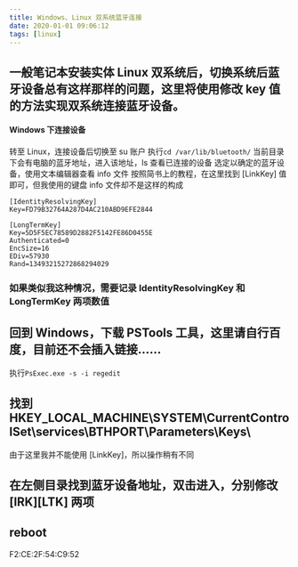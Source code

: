 ```yaml
---
title: Windows、Linux 双系统蓝牙连接
date: 2020-01-01 09:06:12
tags: [linux]
---
```

 一般笔记本安装实体 Linux 双系统后，切换系统后蓝牙设备总有这样那样的问题，这里将使用修改 key 值的方法实现双系统连接蓝牙设备。
--------
#### Windows 下连接设备
转至 Linux，连接设备后切换至 su 账户
执行`cd /var/lib/bluetooth/`
当前目录下会有电脑的蓝牙地址，进入该地址，ls 查看已连接的设备
选定以确定的蓝牙设备，使用文本编辑器查看 info 文件
按照简书上的教程，在这里找到 [LinkKey] 值即可，但我使用的键盘 info 文件却不是这样的构成
```
[IdentityResolvingKey]
Key=FD79B32764A287D4AC210ABD9EFE2844

[LongTermKey]
Key=5D5F5EC78589D2882F5142FE86D0455E
Authenticated=0
EncSize=16
EDiv=57930
Rand=13493215272868294029

```
### 如果类似我这种情况，需要记录 IdentityResolvingKey 和 LongTermKey 两项数值
## 回到 Windows，下载 PSTools 工具，这里请自行百度，目前还不会插入链接......

执行`PsExec.exe -s -i regedit`
## 找到 HKEY_LOCAL_MACHINE\SYSTEM\CurrentControlSet\services\BTHPORT\Parameters\Keys\
由于这里我并不能使用 [LinkKey]，所以操作稍有不同
## 在左侧目录找到蓝牙设备地址，双击进入，分别修改 [IRK][LTK] 两项
## reboot


F2:CE:2F:54:C9:52

